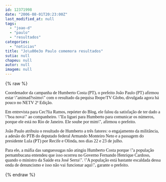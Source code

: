 ```yaml
---
id: 12371998
date: "2006-08-01T20:23:00Z"
last_modified_at: null
tags:
  - "joao-d"
  - "paulo"
  - "resultados"
categories:
  - "noticias"
title: "Jo\u00e3o Paulo comemora resultados"
sutia: null
chapeu: null
autor: null
imagem: null
---
```

{% raw %}
<p><P><FONT face=Verdana>Coordenador da campanha de Humberto Costa (PT), o prefeito João Paulo (PT) afirmou estar \"animad?ssimo\" com o resultado da pequisa Ibope/TV Globo, divulgada agora há pouco no NETV 2ª Edição. </FONT></P></p>
<p><P><FONT face=Verdana>Em entrevista para Cec?lia Ramos, repórter do Blog, ele falou da satisfação de ter dado a \"boa nova\" ao companheiro. \"Eu liguei para Humberto para comunicar os números, porque ele está no Rio de Janeiro. Ele soube por mim\", afirmou o prefeito. </FONT></P></p>
<p><P><FONT face=Verdana>João Paulo atribuiu o resultado de Humberto a três fatores: o engajamento da militância, a adesão do PTB do deputado federal Armando Monteiro Neto e a passagem do presidente Lula (PT) por Recife e Olinda, nos dias 22 e 23 de julho. </FONT></P></p>
<p><P><FONT face=Verdana>Para ele, a máfia das sanguessugas não atingiu Humberto Costa porque \"a população pernambucana entendeu que isso ocorreu no Governo Fernando Henrique Cardoso, quando o ministro da Saúde era José Serra\". \"A população está bastante escaldada dessa onda de denuncismo e isso não vai funcionar aqui\", garante o prefeito.</FONT></P> </p>
{% endraw %}
